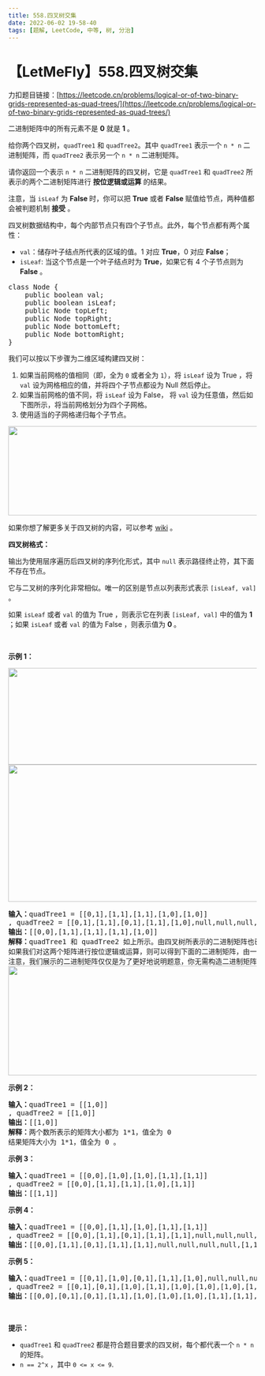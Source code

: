 ```yaml
---
title: 558.四叉树交集
date: 2022-06-02 19-58-40
tags: [题解, LeetCode, 中等, 树, 分治]
---
```


# 【LetMeFly】558.四叉树交集

力扣题目链接：[https://leetcode.cn/problems/logical-or-of-two-binary-grids-represented-as-quad-trees/](https://leetcode.cn/problems/logical-or-of-two-binary-grids-represented-as-quad-trees/)

<p>二进制矩阵中的所有元素不是 <strong>0</strong> 就是 <strong>1 </strong>。</p>

<p>给你两个四叉树，<code>quadTree1</code> 和 <code>quadTree2</code>。其中 <code>quadTree1</code> 表示一个 <code>n * n</code> 二进制矩阵，而 <code>quadTree2</code> 表示另一个 <code>n * n</code> 二进制矩阵。</p>

<p>请你返回一个表示 <code>n * n</code> 二进制矩阵的四叉树，它是 <code>quadTree1</code> 和 <code>quadTree2</code> 所表示的两个二进制矩阵进行 <strong>按位逻辑或运算</strong> 的结果。</p>

<p>注意，当 <code>isLeaf</code> 为 <strong>False </strong>时，你可以把 <strong>True</strong> 或者 <strong>False</strong> 赋值给节点，两种值都会被判题机制 <strong>接受</strong> 。</p>

<p>四叉树数据结构中，每个内部节点只有四个子节点。此外，每个节点都有两个属性：</p>

<ul>
	<li><code>val</code>：储存叶子结点所代表的区域的值。1 对应 <strong>True</strong>，0 对应 <strong>False</strong>；</li>
	<li><code>isLeaf</code>: 当这个节点是一个叶子结点时为 <strong>True</strong>，如果它有 4 个子节点则为 <strong>False</strong> 。</li>
</ul>

<pre>
class Node {
    public boolean val;
    public boolean isLeaf;
    public Node topLeft;
    public Node topRight;
    public Node bottomLeft;
    public Node bottomRight;
}</pre>

<p>我们可以按以下步骤为二维区域构建四叉树：</p>

<ol>
	<li>如果当前网格的值相同（即，全为 <code>0</code> 或者全为 <code>1</code>），将 <code>isLeaf</code> 设为 True ，将 <code>val</code> 设为网格相应的值，并将四个子节点都设为 Null 然后停止。</li>
	<li>如果当前网格的值不同，将 <code>isLeaf</code> 设为 False， 将 <code>val</code> 设为任意值，然后如下图所示，将当前网格划分为四个子网格。</li>
	<li>使用适当的子网格递归每个子节点。</li>
</ol>

<p><img alt="" src="https://assets.leetcode.com/uploads/2020/02/11/new_top.png" style="height: 181px; width: 777px;" /></p>

<p>如果你想了解更多关于四叉树的内容，可以参考 <a href="https://en.wikipedia.org/wiki/Quadtree">wiki</a> 。</p>

<p><strong>四叉树格式：</strong></p>

<p>输出为使用层序遍历后四叉树的序列化形式，其中 <code>null</code> 表示路径终止符，其下面不存在节点。</p>

<p>它与二叉树的序列化非常相似。唯一的区别是节点以列表形式表示 <code>[isLeaf, val]</code> 。</p>

<p>如果 <code>isLeaf</code> 或者 <code>val</code> 的值为 True ，则表示它在列表 <code>[isLeaf, val]</code> 中的值为 <strong>1</strong> ；如果 <code>isLeaf</code> 或者 <code>val</code> 的值为 False ，则表示值为 <strong>0 </strong>。</p>

<p> </p>

<p><strong>示例 1：</strong></p>

<p><img alt="" src="https://assets.leetcode.com/uploads/2020/02/11/qt1.png" style="height: 196px; width: 550px;" /> <img alt="" src="https://assets.leetcode.com/uploads/2020/02/11/qt2.png" style="height: 278px; width: 550px;" /></p>

<pre>
<strong>输入：</strong>quadTree1 = [[0,1],[1,1],[1,1],[1,0],[1,0]]
, quadTree2 = [[0,1],[1,1],[0,1],[1,1],[1,0],null,null,null,null,[1,0],[1,0],[1,1],[1,1]]
<strong>输出：</strong>[[0,0],[1,1],[1,1],[1,1],[1,0]]
<strong>解释：</strong>quadTree1 和 quadTree2 如上所示。由四叉树所表示的二进制矩阵也已经给出。
如果我们对这两个矩阵进行按位逻辑或运算，则可以得到下面的二进制矩阵，由一个作为结果的四叉树表示。
注意，我们展示的二进制矩阵仅仅是为了更好地说明题意，你无需构造二进制矩阵来获得结果四叉树。
<img alt="" src="https://assets.leetcode.com/uploads/2020/02/11/qtr.png" style="height: 222px; width: 777px;" />
</pre>

<p><strong>示例 2：</strong></p>

<pre>
<strong>输入：</strong>quadTree1 = [[1,0]]
, quadTree2 = [[1,0]]
<strong>输出：</strong>[[1,0]]
<strong>解释：</strong>两个数所表示的矩阵大小都为 1*1，值全为 0 
结果矩阵大小为 1*1，值全为 0 。
</pre>

<p><strong>示例 3：</strong></p>

<pre>
<strong>输入：</strong>quadTree1 = [[0,0],[1,0],[1,0],[1,1],[1,1]]
, quadTree2 = [[0,0],[1,1],[1,1],[1,0],[1,1]]
<strong>输出：</strong>[[1,1]]
</pre>

<p><strong>示例 4：</strong></p>

<pre>
<strong>输入：</strong>quadTree1 = [[0,0],[1,1],[1,0],[1,1],[1,1]]
, quadTree2 = [[0,0],[1,1],[0,1],[1,1],[1,1],null,null,null,null,[1,1],[1,0],[1,0],[1,1]]
<strong>输出：</strong>[[0,0],[1,1],[0,1],[1,1],[1,1],null,null,null,null,[1,1],[1,0],[1,0],[1,1]]
</pre>

<p><strong>示例 5：</strong></p>

<pre>
<strong>输入：</strong>quadTree1 = [[0,1],[1,0],[0,1],[1,1],[1,0],null,null,null,null,[1,0],[1,0],[1,1],[1,1]]
, quadTree2 = [[0,1],[0,1],[1,0],[1,1],[1,0],[1,0],[1,0],[1,1],[1,1]]
<strong>输出：</strong>[[0,0],[0,1],[0,1],[1,1],[1,0],[1,0],[1,0],[1,1],[1,1],[1,0],[1,0],[1,1],[1,1]]
</pre>

<p> </p>

<p><strong>提示：</strong></p>

<ul>
	<li><code>quadTree1</code> 和 <code>quadTree2</code> 都是符合题目要求的四叉树，每个都代表一个 <code>n * n</code> 的矩阵。</li>
	<li><code>n == 2^x</code> ，其中 <code>0 <= x <= 9</code>.</li>
</ul>


    